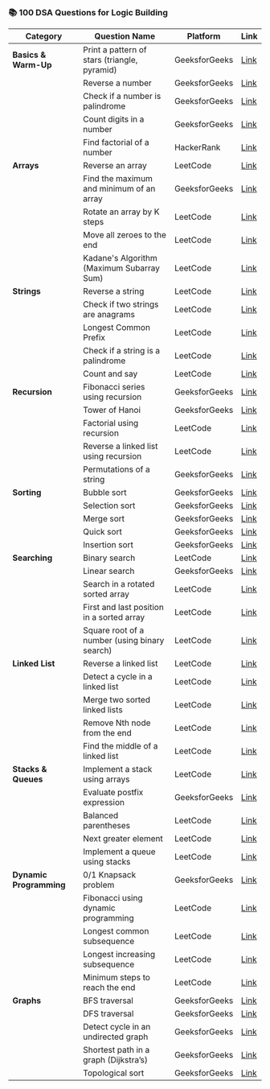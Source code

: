 ### 📚 **100 DSA Questions for Logic Building**

| **Category**               | **Question Name**                                                                 | **Platform**        | **Link**                                                                                 |
|----------------------------|----------------------------------------------------------------------------------|---------------------|-----------------------------------------------------------------------------------------|
| **Basics & Warm-Up**       | Print a pattern of stars (triangle, pyramid)                                     | GeeksforGeeks       | [Link](https://practice.geeksforgeeks.org/problems/right-angle-triangle-pattern/0)      |
|                            | Reverse a number                                                                | GeeksforGeeks       | [Link](https://practice.geeksforgeeks.org/problems/reverse-digit0316/1)                |
|                            | Check if a number is palindrome                                                 | GeeksforGeeks       | [Link](https://practice.geeksforgeeks.org/problems/palindrome0746/1)                   |
|                            | Count digits in a number                                                        | GeeksforGeeks       | [Link](https://practice.geeksforgeeks.org/problems/count-digits5716/1)                 |
|                            | Find factorial of a number                                                      | HackerRank          | [Link](https://www.hackerrank.com/challenges/extra-long-factorials/problem)            |
| **Arrays**                 | Reverse an array                                                                | LeetCode            | [Link](https://leetcode.com/problems/reverse-string/)                                  |
|                            | Find the maximum and minimum of an array                                        | GeeksforGeeks       | [Link](https://practice.geeksforgeeks.org/problems/find-minimum-and-maximum-element-in-an-array4428/1) |
|                            | Rotate an array by K steps                                                      | LeetCode            | [Link](https://leetcode.com/problems/rotate-array/)                                    |
|                            | Move all zeroes to the end                                                      | LeetCode            | [Link](https://leetcode.com/problems/move-zeroes/)                                     |
|                            | Kadane's Algorithm (Maximum Subarray Sum)                                       | LeetCode            | [Link](https://leetcode.com/problems/maximum-subarray/)                                |
| **Strings**                | Reverse a string                                                                | LeetCode            | [Link](https://leetcode.com/problems/reverse-string/)                                  |
|                            | Check if two strings are anagrams                                               | LeetCode            | [Link](https://leetcode.com/problems/valid-anagram/)                                   |
|                            | Longest Common Prefix                                                           | LeetCode            | [Link](https://leetcode.com/problems/longest-common-prefix/)                           |
|                            | Check if a string is a palindrome                                               | LeetCode            | [Link](https://leetcode.com/problems/valid-palindrome/)                                |
|                            | Count and say                                                                   | LeetCode            | [Link](https://leetcode.com/problems/count-and-say/)                                   |
| **Recursion**              | Fibonacci series using recursion                                                | GeeksforGeeks       | [Link](https://practice.geeksforgeeks.org/problems/print-first-n-fibonacci-numbers1002/1) |
|                            | Tower of Hanoi                                                                  | GeeksforGeeks       | [Link](https://practice.geeksforgeeks.org/problems/tower-of-hanoi-1587115621/1)        |
|                            | Factorial using recursion                                                       | LeetCode            | [Link](https://leetcode.com/problems/factorial-trailing-zeroes/)                       |
|                            | Reverse a linked list using recursion                                           | LeetCode            | [Link](https://leetcode.com/problems/reverse-linked-list/)                             |
|                            | Permutations of a string                                                        | GeeksforGeeks       | [Link](https://practice.geeksforgeeks.org/problems/permutations-of-a-given-string/0)   |
| **Sorting**                | Bubble sort                                                                     | GeeksforGeeks       | [Link](https://practice.geeksforgeeks.org/problems/bubble-sort/1)                      |
|                            | Selection sort                                                                  | GeeksforGeeks       | [Link](https://practice.geeksforgeeks.org/problems/selection-sort/1)                   |
|                            | Merge sort                                                                      | GeeksforGeeks       | [Link](https://practice.geeksforgeeks.org/problems/merge-sort/1)                       |
|                            | Quick sort                                                                      | GeeksforGeeks       | [Link](https://practice.geeksforgeeks.org/problems/quick-sort/1)                       |
|                            | Insertion sort                                                                  | GeeksforGeeks       | [Link](https://practice.geeksforgeeks.org/problems/insertion-sort/1)                   |
| **Searching**              | Binary search                                                                   | LeetCode            | [Link](https://leetcode.com/problems/binary-search/)                                   |
|                            | Linear search                                                                   | GeeksforGeeks       | [Link](https://practice.geeksforgeeks.org/problems/search-an-element-in-an-array/0)    |
|                            | Search in a rotated sorted array                                                | LeetCode            | [Link](https://leetcode.com/problems/search-in-rotated-sorted-array/)                  |
|                            | First and last position in a sorted array                                       | LeetCode            | [Link](https://leetcode.com/problems/find-first-and-last-position-of-element-in-sorted-array/) |
|                            | Square root of a number (using binary search)                                   | LeetCode            | [Link](https://leetcode.com/problems/sqrtx/)                                           |
| **Linked List**            | Reverse a linked list                                                           | LeetCode            | [Link](https://leetcode.com/problems/reverse-linked-list/)                             |
|                            | Detect a cycle in a linked list                                                 | LeetCode            | [Link](https://leetcode.com/problems/linked-list-cycle/)                               |
|                            | Merge two sorted linked lists                                                   | LeetCode            | [Link](https://leetcode.com/problems/merge-two-sorted-lists/)                          |
|                            | Remove Nth node from the end                                                    | LeetCode            | [Link](https://leetcode.com/problems/remove-nth-node-from-end-of-list/)                |
|                            | Find the middle of a linked list                                                | LeetCode            | [Link](https://leetcode.com/problems/middle-of-the-linked-list/)                       |
| **Stacks & Queues**        | Implement a stack using arrays                                                  | LeetCode            | [Link](https://leetcode.com/problems/implement-stack-using-queues/)                   |
|                            | Evaluate postfix expression                                                     | GeeksforGeeks       | [Link](https://practice.geeksforgeeks.org/problems/evaluation-of-postfix-expression/0) |
|                            | Balanced parentheses                                                            | LeetCode            | [Link](https://leetcode.com/problems/valid-parentheses/)                               |
|                            | Next greater element                                                            | LeetCode            | [Link](https://leetcode.com/problems/next-greater-element-i/)                          |
|                            | Implement a queue using stacks                                                  | LeetCode            | [Link](https://leetcode.com/problems/implement-queue-using-stacks/)                   |
| **Dynamic Programming**    | 0/1 Knapsack problem                                                            | GeeksforGeeks       | [Link](https://practice.geeksforgeeks.org/problems/0-1-knapsack-problem/0)             |
|                            | Fibonacci using dynamic programming                                             | LeetCode            | [Link](https://leetcode.com/problems/fibonacci-number/)                                |
|                            | Longest common subsequence                                                      | LeetCode            | [Link](https://leetcode.com/problems/longest-common-subsequence/)                      |
|                            | Longest increasing subsequence                                                  | LeetCode            | [Link](https://leetcode.com/problems/longest-increasing-subsequence/)                  |
|                            | Minimum steps to reach the end                                                  | LeetCode            | [Link](https://leetcode.com/problems/jump-game-ii/)                                    |
| **Graphs**                 | BFS traversal                                                                   | GeeksforGeeks       | [Link](https://practice.geeksforgeeks.org/problems/bfs-traversal-of-graph/1)           |
|                            | DFS traversal                                                                   | GeeksforGeeks       | [Link](https://practice.geeksforgeeks.org/problems/depth-first-traversal-for-a-graph/1)|
|                            | Detect cycle in an undirected graph                                             | GeeksforGeeks       | [Link](https://practice.geeksforgeeks.org/problems/detect-cycle-in-an-undirected-graph/1) |
|                            | Shortest path in a graph (Dijkstra’s)                                           | GeeksforGeeks       | [Link](https://practice.geeksforgeeks.org/problems/implementing-dijkstra-set-1-adjacency-matrix/1) |
|                            | Topological sort                                                                | GeeksforGeeks       | [Link](https://practice.geeksforgeeks.org/problems/topological-sort/1)                |
